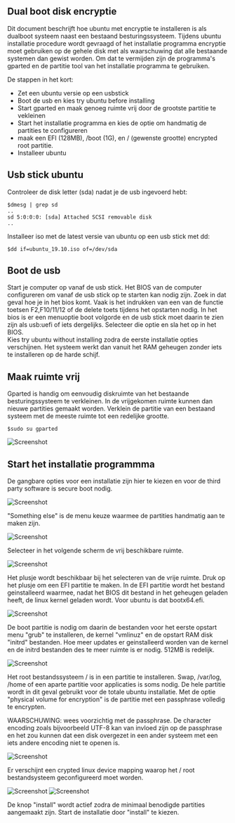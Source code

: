 ## Dual boot disk encryptie

Dit document beschrijft hoe ubuntu met encryptie te installeren is als dualboot systeem naast een bestaand besturingssysteem. 
Tijdens ubuntu installatie procedure wordt gevraagd of het installatie programma encryptie moet gebruiken op de gehele disk met als waarschuwing dat alle bestaande systemen dan gewist worden.
Om dat te vermijden zijn de programma's gparted en de partitie tool van het installatie programma te gebruiken.

De stappen in het kort:

* Zet een ubuntu versie op een usbstick
* Boot de usb en kies try ubuntu before installing
* Start gparted en maak genoeg ruimte vrij door de grootste partitie te vekleinen
* Start het installatie programma en kies de optie om handmatig de partities te configureren
* maak een EFI (128MB), /boot (1G), en / (gewenste grootte) encrypted root partitie.
* Installeer ubuntu

## Usb stick ubuntu

Controleer de disk letter (sda) nadat je de usb ingevoerd hebt:

    $dmesg | grep sd
    ..
    sd 5:0:0:0: [sda] Attached SCSI removable disk
    ..

Installeer iso met de latest versie van ubuntu op een usb stick met dd:

    $dd if=ubuntu_19.10.iso of=/dev/sda 

## Boot de usb

Start je computer op vanaf de usb stick. Het BIOS van de computer configureren om vanaf de usb stick op te starten kan nodig zijn. Zoek in dat geval hoe je in het bios komt. Vaak is het indrukken van een van de functie toetsen F2,F10/11/12 of de delete toets tijdens het opstarten nodig. 
In het bios is er een menuoptie boot volgorde en de usb stick moet daarin te zien zijn als usb:uefi of iets dergelijks.
Selecteer die optie en sla het op in het BIOS.  
Kies try ubuntu without installing zodra de eerste installatie opties verschijnen.
Het systeem werkt dan vanuit het RAM geheugen zonder iets te installeren op de harde schijf. 

## Maak ruimte vrij 

Gparted is handig om eenvoudig diskruimte van het bestaande besturingssysteem te verkleinen. In de vrijgekomen ruimte kunnen dan nieuwe partities gemaakt worden.
Verklein de partitie van een bestaand systeem met de meeste ruimte tot een redelijke grootte.

    $sudo su gparted

![Screenshot](img/10_Install_verklein_partitie.png)

## Start het installatie programmma

De gangbare opties voor een installatie zijn hier te kiezen en voor de third party software is secure boot nodig. 

![Screenshot](img/1_Install_update_and_other_software.png)

"Something else" is de menu keuze waarmee de partities handmatig aan te maken zijn.

![Screenshot](img/2_Install_Installation_type.png)

Selecteer in het volgende scherm de vrij beschikbare ruimte.

![Screenshot](img/3_Install_select_freespace.png)

Het plusje wordt beschikbaar bij het selecteren van de vrije ruimte. Druk op het plusje om een EFI partitie te maken.
In de EFI partitie wordt het bestand geinstalleerd waarmee, nadat het BIOS dit bestand in het geheugen geladen heeft, de linux kernel geladen wordt. Voor ubuntu is dat bootx64.efi. 

![Screenshot](img/5_Install_EFI_partition.png)

De boot partitie is nodig om daarin de bestanden voor het eerste opstart menu "grub" te installeren, de kernel "vmlinuz" en de opstart RAM disk "initrd" bestanden. Hoe meer updates er geinstalleerd worden van de kernel en de initrd bestanden des te meer ruimte is er nodig. 512MB is redelijk. 

![Screenshot](img/6_Install_create_boot_partition.png)

Het root bestandssysteem / is in een partitie te installeren. Swap, /var/log, /home of een aparte partitie voor applicaties is soms nodig.
De hele partitie wordt in dit geval gebruikt voor de totale ubuntu installatie. Met de optie "physical volume for encryption" is de partitie met een passphrase volledig te encrypten.

WAARSCHUWING: wees voorzichtig met de passphrase. 
De character encoding zoals bijvoorbeeld UTF-8 kan van invloed zijn op de passphrase en het zou kunnen dat een disk overgezet in een ander systeem met een iets andere encoding niet te openen is. 

![Screenshot](img/7_Install_create_physical_disk_for_encryption.png)

Er verschijnt een crypted linux device mapping waarop het / root bestandsysteem geconfigureerd moet worden. 

![Screenshot](img/8_Install_encrypted_disk_created.png)
![Screenshot](img/9_Install_set_root_mountpoint_on_encrypted_disk.png)

De knop "install" wordt actief zodra de minimaal benodigde partities aangemaakt zijn. 
Start de installatie door "install" te kiezen.
